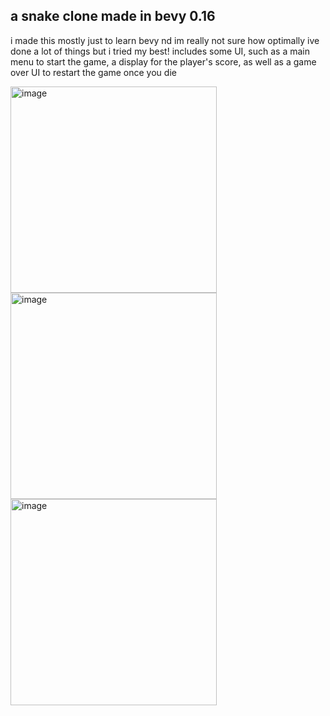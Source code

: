 ## a snake clone made in bevy 0.16

i made this mostly just to learn bevy nd im really not sure how optimally ive done a lot of things but i tried my best!
includes some UI, such as a main menu to start the game, a display for the player's score, as well as a game over UI to restart the game once you die

<img width="330" height="330" alt="image" src="https://github.com/user-attachments/assets/4b0a1466-e20d-4f20-9ee7-b789f58217e9" /> 
<img width="330" height="330" alt="image" src="https://github.com/user-attachments/assets/7b147ce7-21c3-440f-9446-88033122dab9" />
<img width="330" height="330" alt="image" src="https://github.com/user-attachments/assets/292fe137-011e-4bf5-820e-6d86875c0d54" />
